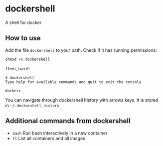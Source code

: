 # dockershell

A shell for docker


## How to use

Add the file `dockershell` to your path. Check if it has running permissions:

    chmod +x dockershell

Then, run it:

    $ dockershell
    Type help for available commands and quit to exit the console
    
    docker>

You can navigate through dockershell history with arrows keys. It is stored in `~/.dockershell_history`


## Additional commands from dockershell

- `bash` Run bash interactively in a new container
- `ll` List all containers and all images
